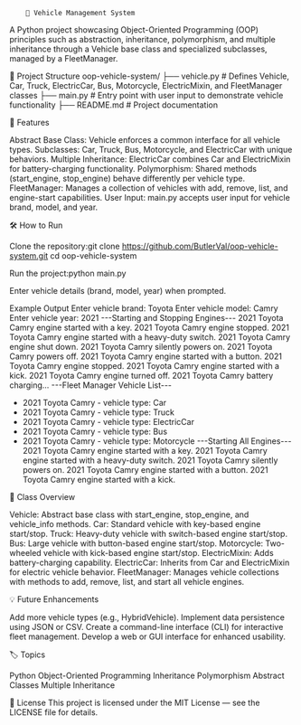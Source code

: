         🚗 Vehicle Management System

A Python project showcasing Object-Oriented Programming (OOP) principles such as abstraction, inheritance, polymorphism, and multiple inheritance through a Vehicle base class and specialized subclasses, managed by a FleetManager.


📂 Project Structure
oop-vehicle-system/
├── vehicle.py       # Defines Vehicle, Car, Truck, ElectricCar, Bus, Motorcycle, ElectricMixin, and FleetManager classes
├── main.py         # Entry point with user input to demonstrate vehicle functionality
├── README.md       # Project documentation

🎯 Features

Abstract Base Class: Vehicle enforces a common interface for all vehicle types.
Subclasses: Car, Truck, Bus, Motorcycle, and ElectricCar with unique behaviors.
Multiple Inheritance: ElectricCar combines Car and ElectricMixin for battery-charging functionality.
Polymorphism: Shared methods (start_engine, stop_engine) behave differently per vehicle type.
FleetManager: Manages a collection of vehicles with add, remove, list, and engine-start capabilities.
User Input: main.py accepts user input for vehicle brand, model, and year.

🛠️ How to Run

Clone the repository:git clone https://github.com/ButlerVal/oop-vehicle-system.git
cd oop-vehicle-system


Run the project:python main.py


Enter vehicle details (brand, model, year) when prompted.

Example Output
Enter vehicle brand: Toyota
Enter vehicle model: Camry
Enter vehicle year: 2021
---Starting and Stopping Engines---
2021 Toyota Camry engine started with a key.
2021 Toyota Camry engine stopped.
2021 Toyota Camry engine started with a heavy-duty switch.
2021 Toyota Camry engine shut down.
2021 Toyota Camry silently powers on.
2021 Toyota Camry powers off.
2021 Toyota Camry engine started with a button.
2021 Toyota Camry engine stopped.
2021 Toyota Camry engine started with a kick.
2021 Toyota Camry engine turned off.
2021 Toyota Camry battery charging...
---Fleet Manager Vehicle List---
- 2021 Toyota Camry - vehicle type: Car
- 2021 Toyota Camry - vehicle type: Truck
- 2021 Toyota Camry - vehicle type: ElectricCar
- 2021 Toyota Camry - vehicle type: Bus
- 2021 Toyota Camry - vehicle type: Motorcycle
---Starting All Engines---
2021 Toyota Camry engine started with a key.
2021 Toyota Camry engine started with a heavy-duty switch.
2021 Toyota Camry silently powers on.
2021 Toyota Camry engine started with a button.
2021 Toyota Camry engine started with a kick.

📜 Class Overview

Vehicle: Abstract base class with start_engine, stop_engine, and vehicle_info methods.
Car: Standard vehicle with key-based engine start/stop.
Truck: Heavy-duty vehicle with switch-based engine start/stop.
Bus: Large vehicle with button-based engine start/stop.
Motorcycle: Two-wheeled vehicle with kick-based engine start/stop.
ElectricMixin: Adds battery-charging capability.
ElectricCar: Inherits from Car and ElectricMixin for electric vehicle behavior.
FleetManager: Manages vehicle collections with methods to add, remove, list, and start all vehicle engines.

💡 Future Enhancements

Add more vehicle types (e.g., HybridVehicle).
Implement data persistence using JSON or CSV.
Create a command-line interface (CLI) for interactive fleet management.
Develop a web or GUI interface for enhanced usability.

🏷️ Topics

Python
Object-Oriented Programming
Inheritance
Polymorphism
Abstract Classes
Multiple Inheritance

📄 License
This project is licensed under the MIT License — see the LICENSE file for details.

